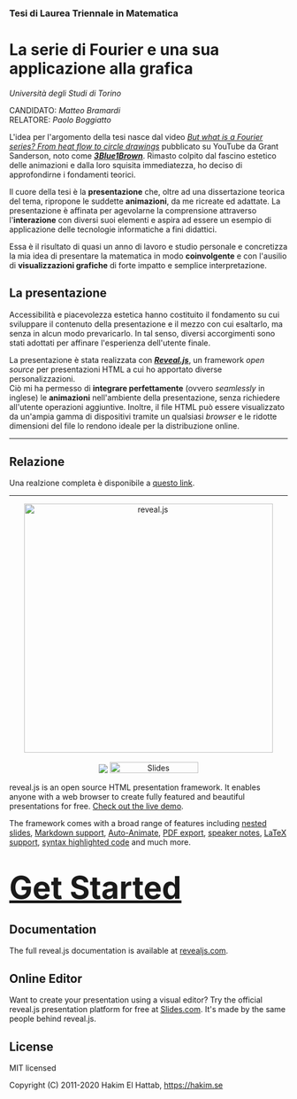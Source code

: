 ### Tesi di Laurea Triennale in Matematica

# La serie di Fourier e una sua applicazione alla grafica

_Università degli Studi di Torino_

CANDIDATO: _Matteo Bramardi_<br>
RELATORE: _Paolo Boggiatto_

L'idea per l'argomento della tesi nasce dal video [_But what is a Fourier series? From heat flow to circle drawings_](https://www.youtube.com/watch?v=r6sGWTCMz2k) pubblicato su YouTube da Grant Sanderson, noto come [_**3Blue1Brown**_](https://www.youtube.com/c/3blue1brown). Rimasto colpito dal fascino estetico delle animazioni e dalla loro squisita immediatezza, ho deciso di approfondirne i fondamenti teorici.

Il cuore della tesi è la **presentazione** che, oltre ad una dissertazione teorica del tema, ripropone le suddette **animazioni**, da me ricreate ed adattate. La presentazione è affinata per agevolarne la comprensione attraverso l'**interazione** con diversi suoi elementi e aspira ad essere un esempio di applicazione delle tecnologie informatiche a fini didattici.

Essa è il risultato di quasi un anno di lavoro e studio personale e concretizza la mia idea di presentare la matematica in modo **coinvolgente** e con l'ausilio di **visualizzazioni grafiche** di forte impatto e semplice interpretazione.

## La presentazione

Accessibilità e piacevolezza estetica hanno costituito il fondamento su cui sviluppare il contenuto della presentazione e il mezzo con cui esaltarlo, ma senza in alcun modo prevaricarlo. In tal senso, diversi accorgimenti sono stati adottati per affinare l'esperienza dell'utente finale.

La presentazione è stata realizzata con [_**Reveal.js**_](https://revealjs.com/), un framework _open source_ per presentazioni HTML a cui ho apportato diverse personalizzazioni.<br>
Ciò mi ha permesso di **integrare perfettamente** (ovvero _seamlessly_ in inglese) le **animazioni** nell'ambiente della presentazione, senza richiedere all'utente operazioni aggiuntive. Inoltre, il file HTML può essere visualizzato da un'ampia gamma di dispositivi tramite un qualsiasi _browser_ e le ridotte dimensioni del file lo rendono ideale per la distribuzione online.

---

## Relazione

Una realzione completa è disponibile a [questo link](https://bradwave.github.io/report/).

---

<p align="center">
  <a href="https://revealjs.com">
  <img src="https://hakim-static.s3.amazonaws.com/reveal-js/logo/v1/reveal-black-text.svg" alt="reveal.js" width="450">
  </a>
  <br><br>
  <a href="https://github.com/hakimel/reveal.js/actions"><img src="https://github.com/hakimel/reveal.js/workflows/tests/badge.svg"></a>
  <a href="https://slides.com/"><img src="https://s3.amazonaws.com/static.slid.es/images/slides-github-banner-320x40.png?1" alt="Slides" width="160" height="20"></a>
</p>

reveal.js is an open source HTML presentation framework. It enables anyone with a web browser to create fully featured and beautiful presentations for free. [Check out the live demo](https://revealjs.com/).

The framework comes with a broad range of features including [nested slides](https://revealjs.com/vertical-slides/), [Markdown support](https://revealjs.com/markdown/), [Auto-Animate](https://revealjs.com/auto-animate/), [PDF export](https://revealjs.com/pdf-export/), [speaker notes](https://revealjs.com/speaker-view/), [LaTeX support](https://revealjs.com/math/), [syntax highlighted code](https://revealjs.com/code/) and much more.

<h1>
  <a href="https://revealjs.com/installation" style="font-size: 2em;">Get Started</a>
</h1>

## Documentation
The full reveal.js documentation is available at [revealjs.com](https://revealjs.com).

## Online Editor
Want to create your presentation using a visual editor? Try the official reveal.js presentation platform for free at [Slides.com](https://slides.com). It's made by the same people behind reveal.js.

## License

MIT licensed

Copyright (C) 2011-2020 Hakim El Hattab, https://hakim.se
